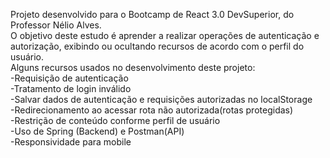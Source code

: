Projeto desenvolvido para o Bootcamp de React 3.0 DevSuperior, do Professor Nélio Alves.<br />
O objetivo deste estudo é aprender a realizar operações de autenticação e autorização, exibindo ou ocultando recursos de acordo com o perfil do usuário.<br />
Alguns recursos usados no desenvolvimento deste projeto:<br />
-Requisição de autenticação<br />
-Tratamento de login inválido<br />
-Salvar dados de autenticação e requisições autorizadas no localStorage<br />
-Redirecionamento ao acessar rota não autorizada(rotas protegidas)<br />
-Restrição de conteúdo conforme perfil de usuário<br />
-Uso de Spring (Backend) e Postman(API)<br />
-Responsividade para mobile
